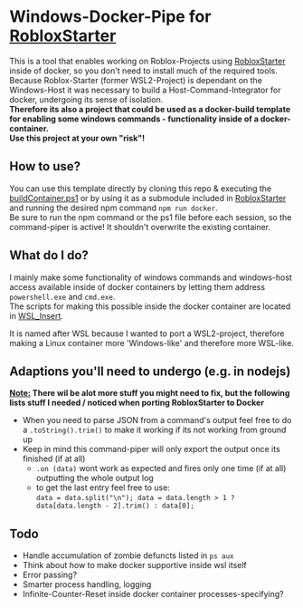 # Windows-Docker-Pipe for [RobloxStarter](https://github.com/AquaJo/RobloxStarter)

This is a tool that enables working on Roblox-Projects using [RobloxStarter](https://github.com/AquaJo/RobloxStarter) inside of docker, so you don't need to install much of the required tools.
Because Roblox-Starter (former WSL2-Project) is dependant on the Windows-Host it was necessary to build a Host-Command-Integrator for docker, undergoing its sense of isolation.\
**Therefore its also a project that could be used as a docker-build template for enabling some windows commands - functionality inside of a docker-container.\
Use this project at your own "risk"!**

## How to use?

You can use this template directly by cloning this repo & executing the [buildContainer.ps1](./buildContainer.ps1) or by using it as a submodule included in [RobloxStarter](https://github.com/AquaJo/RobloxStarter) and running the desired npm command `npm run docker`.\
Be sure to run the npm command or the ps1 file before each session, so the command-piper is active! It shouldn't overwrite the existing container.

## What do I do?

I mainly make some functionality of windows commands and windows-host access available inside of docker containers by letting them address `powershell.exe` and `cmd.exe`.\
The scripts for making this possible inside the docker container are located in [WSL_Insert](./WSL_Insert/).

It is named after WSL because I wanted to port a WSL2-project, therefore making a Linux container more 'Windows-like' and therefore more WSL-like.

## Adaptions you'll need to undergo (e.g. in nodejs)

**<ins>Note:</ins> There wil be alot more stuff you might need to fix, but the following lists stuff I needed / noticed when porting RobloxStarter to Docker**

- When you need to parse JSON from a command's output feel free to do a `.toString().trim()` to make it working if its not working from ground up
- Keep in mind this command-piper will only export the output once its finished (if at all)
  - `.on (data)` wont work as expected and fires only one time (if at all) outputting the whole output log
  - to get the last entry feel free to use:\
    `data = data.split("\n"); data = data.length > 1 ? data[data.length - 2].trim() : data[0];`

## Todo

- Handle accumulation of zombie defuncts listed in `ps aux`
- Think about how to make docker supportive inside wsl itself
- Error passing?
- Smarter process handling, logging
- Infinite-Counter-Reset inside docker container processes-specifying?
